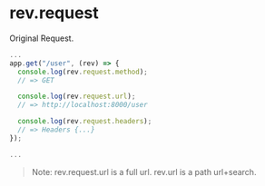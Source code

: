 # rev.request

Original Request.

```js
...
app.get("/user", (rev) => {
  console.log(rev.request.method);
  // => GET

  console.log(rev.request.url);
  // => http://localhost:8000/user

  console.log(rev.request.headers);
  // => Headers {...}
});

...
```

> Note: rev.request.url is a full url. rev.url is a path url+search.
